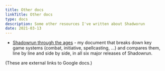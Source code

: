 ```yaml
---
title: Other docs
linkTitle: Other docs
type: docs
description: Some other resources I've written about Shadworun
date: 2021-03-13
---
```



* [Shadowrun through the ages](https://docs.google.com/document/d/1CgYPNt4ZhMIZWSCKbmqyhgrtaNTgRUKdU2iwXH_lczU/edit) - my document that breaks down key game systems (combat, initiative, spellcasting, ...) and compares them, line by line and side by side, in all six major releases of Shadowrun.

(These are external links to Google docs.)